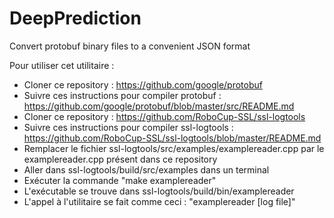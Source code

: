 # DeepPrediction
Convert protobuf binary files to a convenient JSON format

Pour utiliser cet utilitaire :

- Cloner ce repository : https://github.com/google/protobuf
- Suivre ces instructions pour compiler protobuf : https://github.com/google/protobuf/blob/master/src/README.md
- Cloner ce repository : https://github.com/RoboCup-SSL/ssl-logtools
- Suivre ces instructions pour compiler ssl-logtools : https://github.com/RoboCup-SSL/ssl-logtools/blob/master/README.md
- Remplacer le fichier ssl-logtools/src/examples/examplereader.cpp par le examplereader.cpp présent dans ce repository
- Aller dans ssl-logtools/build/src/examples dans un terminal
- Exécuter la commande "make examplereader"
- L'exécutable se trouve dans ssl-logtools/build/bin/examplereader
- L'appel à l'utilitaire se fait comme ceci : "examplereader [log file]"

